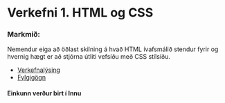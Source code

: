 # Verkefni 1. HTML og CSS

### Markmið:
Nemendur eiga að öðlast skilning á hvað HTML ívafsmálið stendur fyrir og hvernig hægt er að stjórna útliti vefsíðu með CSS stílsíðu.

* [Verkefnalýsing](https://github.com/vefgrunnur/22V/tree/main/Verkefni/V-1)
* [Fylgigögn](https://github.com/vefgrunnur/22V/tree/main/S%C3%BDnid%C3%A6mi/V-1)

#### Einkunn verður birt í Innu
